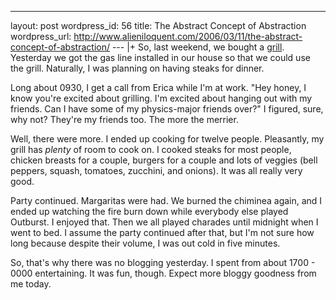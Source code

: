 --- 
layout: post
wordpress_id: 56
title: The Abstract Concept of Abstraction
wordpress_url: http://www.alieniloquent.com/2006/03/11/the-abstract-concept-of-abstraction/
--- |+
So, last weekend, we bought a [grill][1]. Yesterday we got the gas line
installed in our house so that we could use the grill. Naturally, I was
planning on having steaks for dinner.

Long about 0930, I get a call from Erica while I'm at work. "Hey honey, I know
you're excited about grilling. I'm excited about hanging out with my friends.
Can I have some of my physics-major friends over?" I figured, sure, why not?
They're my friends too. The more the merrier.

Well, there were more. I ended up cooking for twelve people. Pleasantly, my
grill has _plenty_ of room to cook on. I cooked steaks for most people,
chicken breasts for a couple, burgers for a couple and lots of veggies (bell
peppers, squash, tomatoes, zucchini, and onions). It was all really very good.

Party continued. Margaritas were had. We burned the chiminea again, and I
ended up watching the fire burn down while everybody else played Outburst. I
enjoyed that. Then we all played charades until midnight when I went to bed. I
assume the party continued after that, but I'm not sure how long because
despite their volume, I was out cold in five minutes.

So, that's why there was no blogging yesterday. I spent from about 1700 - 0000
entertaining. It was fun, though. Expect more bloggy goodness from me today.

   [1]: http://www.alieniloquent.com/2006/03/05/of-grills-and-receptacles/

